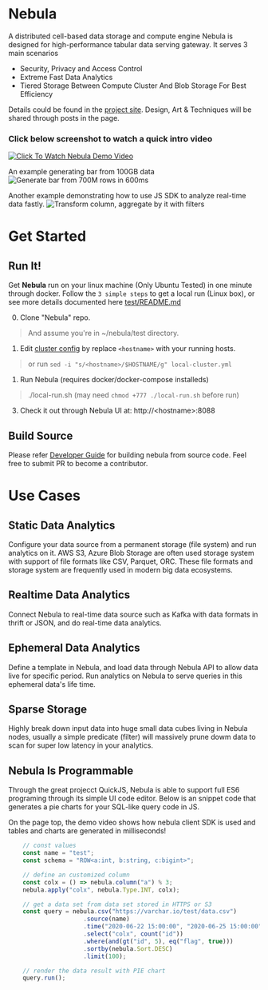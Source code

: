 # Nebula
A distributed cell-based data storage and compute engine
Nebula is designed for high-performance tabular data serving gateway. It serves 3 main scenarios
- Security, Privacy and Access Control
- Extreme Fast Data Analytics
- Tiered Storage Between Compute Cluster And Blob Storage For Best Efficiency

Details could be found in the [project site](https://nebula.bz).
Design, Art & Techniques will be shared through posts in the page.

### Click below screenshot to watch a quick intro video
[![Click To Watch Nebula Demo Video](./test/nebula-rep.png)](https://youtu.be/ciYD73z6Eiw "Nebula Demo")

An example generating bar from 100GB data
![Generate bar from 700M rows in 600ms](./test/nebula-rep2.png)

Another example demonstrating how to use JS SDK to analyze real-time data fastly.
![Transform column, aggregate by it with filters](./test/nebula-ide.png)



# Get Started
## Run It!
Get **Nebula** run on your linux machine (Only Ubuntu Tested) in one minute through docker.
Follow the `3 simple steps` to get a local run (Linux box),  or see more details documented here [test/README.md](./test/README.md)

0. Clone "Nebula" repo.
> And assume you're in ~/nebula/test directory.
1. Edit [cluster config](./test/local-cluster.yml) by replace `<hostname>` with your running hosts.
> or run `sed -i "s/<hostname>/$HOSTNAME/g" local-cluster.yml`
1. Run Nebula (requires docker/docker-compose installeds)
> ./local-run.sh  (may need `chmod +777 ./local-run.sh` before run)
3. Check it out through Nebula UI at: http://&lt;hostname&gt;:8088

## Build Source
Please refer [Developer Guide](./dev.md) for building nebula from source code.
Feel free to submit PR to become a contributor.

# Use Cases
## Static Data Analytics
Configure your data source from a permanent storage (file system) and run analytics on it. 
AWS S3, Azure Blob Storage are often used storage system with support of file formats like CSV, Parquet, ORC. 
These file formats and storage system are frequently used in modern big data ecosystems.

## Realtime Data Analytics
Connect Nebula to real-time data source such as Kafka with data formats in thrift or JSON, and do real-time data analytics.

## Ephemeral Data Analytics
Define a template in Nebula, and load data through Nebula API to allow data live for specific period. 
Run analytics on Nebula to serve queries in this ephemeral data's life time.

## Sparse Storage
Highly break down input data into huge small data cubes living in Nebula nodes, usually a simple predicate (filter) will massively 
prune dowm data to scan for super low latency in your analytics.

## Nebula Is Programmable
Through the great projecct QuickJS, Nebula is able to support full ES6 programing through its simple UI code editor.
Below is an snippet code that generates a pie charts for your SQL-like query code in JS.

On the page top, the demo video shows how nebula client SDK is used and tables and charts are generated in milliseconds!

```javascript
    // const values
    const name = "test";
    const schema = "ROW<a:int, b:string, c:bigint>";

    // define an customized column
    const colx = () => nebula.column("a") % 3;
    nebula.apply("colx", nebula.Type.INT, colx);

    // get a data set from data set stored in HTTPS or S3
    const query = nebula.csv("https://varchar.io/test/data.csv")
                     .source(name)
                     .time("2020-06-22 15:00:00", "2020-06-25 15:00:00")
                     .select("colx", count("id"))
                     .where(and(gt("id", 5), eq("flag", true)))
                     .sortby(nebula.Sort.DESC)
                     .limit(100);

    // render the data result with PIE chart
    query.run();
```
